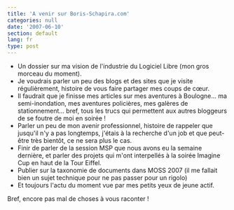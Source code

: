 ```yaml
---
title: 'A venir sur Boris-Schapira.com'
categories: null
date: '2007-06-10'
section: default
lang: fr
type: post
---
```


*   Un dossier sur ma vision de l'industrie du Logiciel Libre (mon gros morceau du moment).
*   Je voudrais parler un peu des blogs et des sites que je visite régulièrement, histoire de vous faire partager mes coups de cœur.
*   Il faudrait que je finisse mes articles sur mes aventures à Boulogne… ma semi-inondation, mes aventures policières, mes galères de stationnement… bref, tous les trucs qui permettent aux autres bloggeurs de se foutre de moi en soirée&nbsp;!
*   Parler un peu de mon avenir professionnel, histoire de rappeler que jusqu'il n'y a pas longtemps, j'étais à la recherche d'un job et que peut-être très bientôt, ce ne sera plus le cas.
*   Finir de parler de la session MSP que nous avons eu la semaine dernière, et parler des projets qui m'ont interpellés à la soirée Imagine Cup en haut de la Tour Eiffel.
*   Publier sur la taxonomie de documents dans MOSS 2007 (il me fallait bien un sujet technique pour ne pas passer pour un rigolo)
*   Et toujours l'actu du moment vue par mes petits yeux de jeune actif.

Bref, encore pas mal de choses à vous raconter&nbsp;!